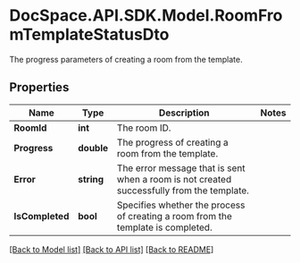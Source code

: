 # DocSpace.API.SDK.Model.RoomFromTemplateStatusDto
The progress parameters of creating a room from the template.

## Properties

Name | Type | Description | Notes
------------ | ------------- | ------------- | -------------
**RoomId** | **int** | The room ID. | 
**Progress** | **double** | The progress of creating a room from the template. | 
**Error** | **string** | The error message that is sent when a room is not created successfully from the template. | 
**IsCompleted** | **bool** | Specifies whether the process of creating a room from the template is completed. | 

[[Back to Model list]](../README.md#documentation-for-models) [[Back to API list]](../README.md#documentation-for-api-endpoints) [[Back to README]](../README.md)

